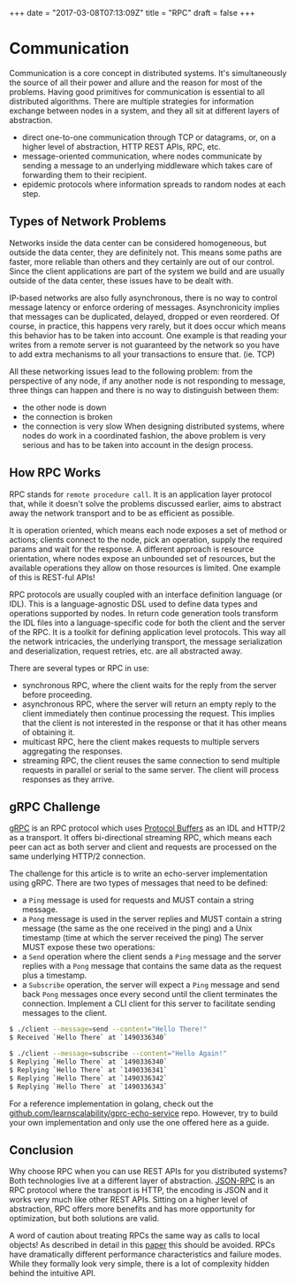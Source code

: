 +++
date = "2017-03-08T07:13:09Z"
title = "RPC"
draft = false
+++



# Communication

Communication is a core concept in distributed systems. It's simultaneously the source of all their power and allure and the reason for most of the problems.
Having good primitives for communication is essential to all distributed algorithms.
There are multiple strategies for information exchange between nodes in a system, and they all sit at different layers of abstraction.
- direct one-to-one communication through TCP or datagrams, or, on a higher level of abstraction, HTTP REST APIs, RPC, etc.
- message-oriented communication, where nodes communicate by sending a message to an underlying middleware which takes care of forwarding them to their recipient.
- epidemic protocols where information spreads to random nodes at each step.

## Types of Network Problems
Networks inside the data center can be considered homogeneous, but outside the data center, they are definitely not.
This means some paths are faster, more reliable than others and they certainly are out of our control.
Since the client applications are part of the system we build and are usually outside of the data center, these issues have to be dealt with.

IP-based networks are also fully asynchronous, there is no way to control message latency or enforce ordering of messages.
Asynchronicity implies that messages can be duplicated, delayed, dropped or even reordered.
Of course, in practice, this happens very rarely, but it does occur which means this behavior has to be taken into account.
One example is that reading your writes from a remote server is not guaranteed by the network so you have to add extra mechanisms to all your transactions to ensure that. (ie. TCP)

All these networking issues lead to the following problem: from the perspective of any node, if any another node is not responding to message, three things can happen and there is no way to distinguish between them:
- the other node is down
- the connection is broken
- the connection is very slow
When designing distributed systems, where nodes do work in a coordinated fashion, the above problem is very serious and has to be taken into account in the design process.

## How RPC Works

RPC stands for `remote procedure call`. It is an application layer protocol that, while it doesn't solve the problems discussed earlier, aims to abstract away the network transport and to be as efficient as possible.

It is operation oriented, which means each node exposes a set of method or actions; clients connect to the node, pick an operation, supply the required params and wait for the response.
A different approach is resource orientation, where nodes expose an unbounded set of resources, but the available operations they allow on those resources is limited. One example of this is REST-ful APIs!

RPC protocols are usually coupled with an interface definition language (or IDL). This is a language-agnostic DSL used to define data types and operations supported by nodes.
In return code generation tools transform the IDL files into a language-specific code for both the client and the server of the RPC. It is a toolkit for defining application level protocols.
This way all the network intricacies, the underlying transport, the message serialization and deserialization, request retries, etc. are all abstracted away.

There are several types or RPC in use:
- synchronous RPC, where the client waits for the reply from the server before proceeding.
- asynchronous RPC, where the server will return an empty reply to the client immediately then continue processing the request. This implies that the client is not interested in the response or that it has other means of obtaining it.
- multicast RPC, here the client makes requests to multiple servers aggregating the responses.
- streaming RPC, the client reuses the same connection to send multiple requests in parallel or serial to the same server. The client will process responses as they arrive.

## gRPC Challenge

[gRPC](http://www.grpc.io/) is an RPC protocol which uses [Protocol Buffers](https://developers.google.com/protocol-buffers/) as an IDL and HTTP/2 as a transport.
It offers bi-directional streaming RPC, which means each peer can act as both server and client and requests are processed on the same underlying HTTP/2 connection.

The challenge for this article is to write an echo-server implementation using gRPC.
There are two types of messages that need to be defined:
- a `Ping` message is used for requests and MUST contain a string message.
- a `Pong` message is used in the server replies and MUST contain a string message (the same as the one received in the ping) and a Unix timestamp (time at which the server received the ping)
The server MUST expose these two operations:
- a `Send` operation where the client sends a `Ping` message and the server replies with a `Pong` message that contains the same data as the request plus a timestamp.
- a `Subscribe` operation, the server will expect a `Ping` message and send back `Pong` messages once every second until the client terminates the connection.
Implement a CLI client for this server to facilitate sending messages to the client.
```bash
$ ./client --message=send --content="Hello There!"
$ Received `Hello There` at `1490336340`

$ ./client --message=subscribe --content="Hello Again!"
$ Replying `Hello There` at `1490336340`
$ Replying `Hello There` at `1490336341`
$ Replying `Hello There` at `1490336342`
$ Replying `Hello There` at `1490336343`
```
For a reference implementation in golang, check out the [github.com/learnscalability/gprc-echo-service](https://github.com/learnscalability/grpc-echo-service) repo.
However, try to build your own implementation and only use the one offered here as a guide.

## Conclusion

Why choose RPC when you can use REST APIs for you distributed systems?
Both technologies live at a different layer of abstraction. [JSON-RPC](http://json-rpc.org/) is an RPC protocol where the transport is HTTP, the encoding is JSON and it works very much like other REST APIs.
Sitting on a higher level of abstraction, RPC offers more benefits and has more opportunity for optimization, but both solutions are valid.

A word of caution about treating RPCs the same way as calls to local objects!
As described in detail in this [paper](http://citeseerx.ist.psu.edu/viewdoc/summary?doi=10.1.1.41.7628) this should be avoided.
RPCs have dramatically different performance characteristics and failure modes. While they formally look very simple, there is a lot of complexity hidden behind the intuitive API.









